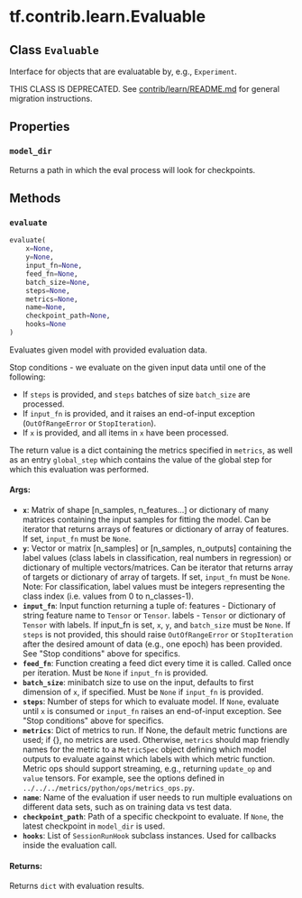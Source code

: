 <div itemscope itemtype="http://developers.google.com/ReferenceObject">
<meta itemprop="name" content="tf.contrib.learn.Evaluable" />
<meta itemprop="path" content="Stable" />
<meta itemprop="property" content="model_dir"/>
<meta itemprop="property" content="evaluate"/>
</div>

# tf.contrib.learn.Evaluable

## Class `Evaluable`



Interface for objects that are evaluatable by, e.g., `Experiment`.

THIS CLASS IS DEPRECATED. See
[contrib/learn/README.md](https://www.tensorflow.org/code/tensorflow/contrib/learn/README.md)
for general migration instructions.

## Properties

<h3 id="model_dir"><code>model_dir</code></h3>

Returns a path in which the eval process will look for checkpoints.



## Methods

<h3 id="evaluate"><code>evaluate</code></h3>

``` python
evaluate(
    x=None,
    y=None,
    input_fn=None,
    feed_fn=None,
    batch_size=None,
    steps=None,
    metrics=None,
    name=None,
    checkpoint_path=None,
    hooks=None
)
```

Evaluates given model with provided evaluation data.

Stop conditions - we evaluate on the given input data until one of the
following:
- If `steps` is provided, and `steps` batches of size `batch_size` are
processed.
- If `input_fn` is provided, and it raises an end-of-input
exception (`OutOfRangeError` or `StopIteration`).
- If `x` is provided, and all items in `x` have been processed.

The return value is a dict containing the metrics specified in `metrics`, as
well as an entry `global_step` which contains the value of the global step
for which this evaluation was performed.

#### Args:

* <b>`x`</b>: Matrix of shape [n_samples, n_features...] or dictionary of many
    matrices
    containing the input samples for fitting the model. Can be iterator that
      returns
    arrays of features or dictionary of array of features. If set,
      `input_fn` must
    be `None`.
* <b>`y`</b>: Vector or matrix [n_samples] or [n_samples, n_outputs] containing the
    label values (class labels in classification, real numbers in
    regression) or dictionary of multiple vectors/matrices. Can be iterator
    that returns array of targets or dictionary of array of targets. If set,
    `input_fn` must be `None`. Note: For classification, label values must
    be integers representing the class index (i.e. values from 0 to
    n_classes-1).
* <b>`input_fn`</b>: Input function returning a tuple of:
    features - Dictionary of string feature name to `Tensor` or `Tensor`.
    labels - `Tensor` or dictionary of `Tensor` with labels.
    If input_fn is set, `x`, `y`, and `batch_size` must be `None`. If
    `steps` is not provided, this should raise `OutOfRangeError` or
    `StopIteration` after the desired amount of data (e.g., one epoch) has
    been provided. See "Stop conditions" above for specifics.
* <b>`feed_fn`</b>: Function creating a feed dict every time it is called. Called
    once per iteration. Must be `None` if `input_fn` is provided.
* <b>`batch_size`</b>: minibatch size to use on the input, defaults to first
    dimension of `x`, if specified. Must be `None` if `input_fn` is
    provided.
* <b>`steps`</b>: Number of steps for which to evaluate model. If `None`, evaluate
    until `x` is consumed or `input_fn` raises an end-of-input exception.
    See "Stop conditions" above for specifics.
* <b>`metrics`</b>: Dict of metrics to run. If None, the default metric functions
    are used; if {}, no metrics are used. Otherwise, `metrics` should map
    friendly names for the metric to a `MetricSpec` object defining which
    model outputs to evaluate against which labels with which metric
    function.
    Metric ops should support streaming, e.g., returning `update_op` and
    `value` tensors. For example, see the options defined in
    `../../../metrics/python/ops/metrics_ops.py`.
* <b>`name`</b>: Name of the evaluation if user needs to run multiple evaluations on
    different data sets, such as on training data vs test data.
* <b>`checkpoint_path`</b>: Path of a specific checkpoint to evaluate. If `None`, the
    latest checkpoint in `model_dir` is used.
* <b>`hooks`</b>: List of `SessionRunHook` subclass instances. Used for callbacks
    inside the evaluation call.


#### Returns:

Returns `dict` with evaluation results.



